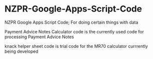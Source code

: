 # NZPR-Google-Apps-Script-Code
NZPR Google Apps Script Code;
For doing certain things with data

Payment Advice Notes Calculator code is the currently used code for processing Payment Advice Notes

knack helper sheet code is trial code for the MR70 calculator currrently being developed
